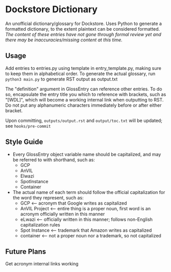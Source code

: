 # Dockstore Dictionary
 An unofficial dictionary/glossary for Dockstore. Uses Python to generate a formatted dictionary, to the extent plaintext can be considered formatted. *The content of these entries have not gone through formal review yet and there may be inaccuracies/missing content at this time.*

## Usage
 Add entries to entries.py using template in entry_template.py, making sure to keep them in alphabetical order. To generate the actual glossary, run `python3 main.py` to generate RST output as output.txt

 The "definition" argument in GlossEntry can reference other entries. To do so, encapsulate the entry title you which to reference with brackets, such as "[WDL]", which will become a working internal link when outputting to RST. Do not put any alphanumeric characters immediately before or after either bracket.

 Upon committing, `outputs/output.rst` and `output/toc.txt` will be updated; see `hooks/pre-commit`

## Style Guide
 * Every GlossEntry object variable name should be capitalized, and may be referred to with shorthand, such as:
    * GCP
    * AnVIL
    * Elwazi
    * SpotInstance
    * Container
 * The actual name of each term should follow the official capitalization for the word they represent, such as:
    * GCP <-- acronym that Google writes as capitalized
    * AnVIL Project <-- entire thing is a proper noun, first word is an acronym officially written in this manner
    * eLwazi <-- officially written in this manner; follows non-English capitalization rules
    * Spot Instance <-- trademark that Amazon writes as capitalized
    * container <-- not a proper noun nor a trademark, so not capitalized

## Future Plans
 Get acronym internal links working
